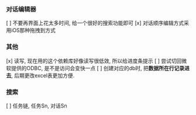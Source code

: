 ### 对话编辑器

  [ ] 不要再界面上花太多时间, 给一个很好的搜索功能即可
  [x] 对话顺序编辑方式采用iOS那种拖拽到方式

### 其他

  [x] 读写, 现在用的这个依赖库好像读写很低效, 所以给进度条提示
  [ ] 尝试切回微软提供的ODBC, 是不是访问会变快一点
  [ ] 创建对应的db时, 把**数据所在行记录进去**, 后期更改excel表更加方便.

### 搜索
  [ ] 任务链, 任务Sn, 对话Sn
